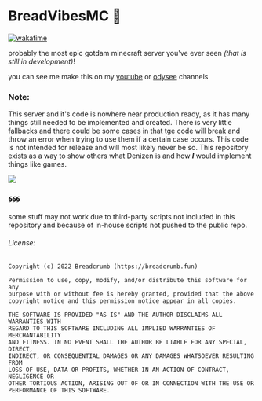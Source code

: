 # BreadVibesMC 🍞

[![wakatime](https://wakatime.com/badge/user/579d6e69-f91a-4a71-9119-b9f35cac7d1f/project/b8d3bc53-9e63-43ed-a149-4ba9deedadee.svg)](https://wakatime.com/badge/user/579d6e69-f91a-4a71-9119-b9f35cac7d1f/project/b8d3bc53-9e63-43ed-a149-4ba9deedadee)

probably the most epic gotdam minecraft server you've ever seen *(that is still in development)*!

you can see me make this on my [youtube](https://www.youtube.com/channel/UCT1_5td4SWg67fhElGz1S4A?sub_confirmation=1) or [odysee](https://odysee.com/@Breadcrumb) channels

### Note:

This server and it's code is nowhere near production ready, as it has many things still needed to be implemented and created. There is very little fallbacks and there could be some cases in that tge code will break and throw an error when trying to use them if a certain case occurs. This code is not intended for release and will most likely never be so. This repository exists as a way to show others what Denizen is and how ***I*** would implement things like games.

![](https://camo.githubusercontent.com/ed26a15bb41f4cc6064ed9d557f3646d730835eba6291865796160f3dda80302/68747470733a2f2f6d656469612e646973636f72646170702e6e65742f6174746163686d656e74732f3538343733383731333833383431393936382f3932383035363033393832323231333138302f627265616476696265736d635f696e5f616c6c5f6974735f676c6f72795f6f6d672e706e673f77696474683d31313933266865696768743d363731)

### 🌀🌀🌀

some stuff may not work due to third-party scripts not included in this repository and because of in-house scripts not pushed to the public repo.

###### License:

```
Copyright (c) 2022 Breadcrumb (https://breadcrumb.fun)

Permission to use, copy, modify, and/or distribute this software for any
purpose with or without fee is hereby granted, provided that the above
copyright notice and this permission notice appear in all copies.

THE SOFTWARE IS PROVIDED "AS IS" AND THE AUTHOR DISCLAIMS ALL WARRANTIES WITH
REGARD TO THIS SOFTWARE INCLUDING ALL IMPLIED WARRANTIES OF MERCHANTABILITY
AND FITNESS. IN NO EVENT SHALL THE AUTHOR BE LIABLE FOR ANY SPECIAL, DIRECT,
INDIRECT, OR CONSEQUENTIAL DAMAGES OR ANY DAMAGES WHATSOEVER RESULTING FROM
LOSS OF USE, DATA OR PROFITS, WHETHER IN AN ACTION OF CONTRACT, NEGLIGENCE OR
OTHER TORTIOUS ACTION, ARISING OUT OF OR IN CONNECTION WITH THE USE OR
PERFORMANCE OF THIS SOFTWARE.
```
